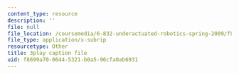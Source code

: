 ```yaml
---
content_type: resource
description: ''
file: null
file_location: /coursemedia/6-832-underactuated-robotics-spring-2009/f8699a7006445321b0a596cfa0ab6931_xwgIkdBQku4.vtt
file_type: application/x-subrip
resourcetype: Other
title: 3play caption file
uid: f8699a70-0644-5321-b0a5-96cfa0ab6931
---
```

